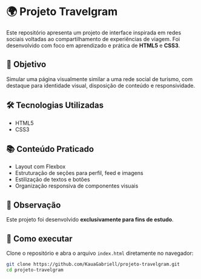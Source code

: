 # 🌍 Projeto Travelgram

Este repositório apresenta um projeto de interface inspirada em redes sociais voltadas ao compartilhamento de experiências de viagem. Foi desenvolvido com foco em aprendizado e prática de **HTML5** e **CSS3**.

## 🎯 Objetivo

Simular uma página visualmente similar a uma rede social de turismo, com destaque para identidade visual, disposição de conteúdo e responsividade.

## 🛠 Tecnologias Utilizadas

- HTML5
- CSS3

## 📚 Conteúdo Praticado

- Layout com Flexbox
- Estruturação de seções para perfil, feed e imagens
- Estilização de textos e botões
- Organização responsiva de componentes visuais

## 📝 Observação

Este projeto foi desenvolvido **exclusivamente para fins de estudo**.

## 🧪 Como executar

Clone o repositório e abra o arquivo `index.html` diretamente no navegador:

```bash
git clone https://github.com/KauaGabriell/projeto-travelgram.git
cd projeto-travelgram
